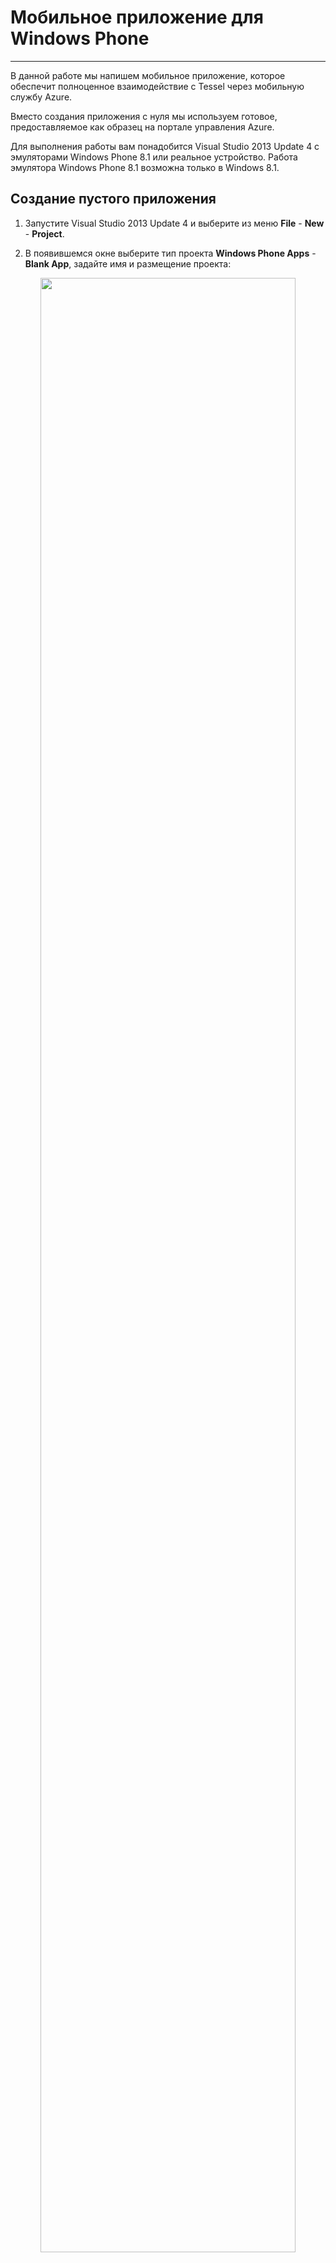 ﻿# Мобильное приложение для Windows Phone
----------------------------------------
В данной работе мы напишем мобильное приложение, которое обеспечит полноценное взаимодействие с Tessel через мобильную службу Azure.

Вместо создания приложения с нуля мы используем готовое, предоставляемое как образец на портале управления Azure.

Для выполнения работы вам понадобится Visual Studio 2013 Update 4 с эмуляторами Windows Phone 8.1 или реальное устройство. Работа эмулятора Windows Phone 8.1 возможна только в Windows 8.1.

## Создание пустого приложения

1. Запустите Visual Studio 2013 Update 4 и выберите из меню **File** - **New** - **Project**.

2. В появившемся окне выберите тип проекта **Windows Phone Apps** - **Blank App**, задайте имя и размещение проекта:
<p align="center"><img src="images\wp_project_type.jpg" width=90%/></p>

3. Выберите в меню **Build** - **Build Solution** и убедитесь, что приложение было собрано. Запустите его на эмуляторе, выбрав нужный эмулятор из выпадающего списка и повторно кликнув на нем:
<p align="center"><img src="images\emulator.jpg" width=90%/></p>
> Запуск эмулятора и развертывание приложения могут занять длительное время.

4. Не завершайте эмулятор, позднее мы будем использовать его повторно. Вернитесь к окну Visual Studio и выберите **Debug** - **Stop Debugging**.

## Подключение приложения к мобильной службе Azure

1. Кликните на названии проекта (а не Solution) правой кнопкой и выберите команду **Manage NuGet Packages**. В строке поиска справа вверху появившегося окна наберите **MobileServices** и нажмите **Enter**. По завершению поиска в списке пакетов найдите **Windows Azure Mobile Services** и нажмите кнопку **Install**. Вам будет предложено разрешить зависимости и принять условия лицензионных соглашений - согласитесь. По завершению процесса закройте окно.

2. Откройте файл **App.xaml.cs** и в конец списка директив using добавьте:
```
using Microsoft.WindowsAzure.MobileServices;
```

3. Проделайте аналогично в файле **MainPage.xaml.cs** добавьте:
```
using Microsoft.WindowsAzure.MobileServices;
using Windows.UI.Popups;
using Newtonsoft.Json.Linq;
```

4. В определение класса **App** (сразу после открывающей фигурной скобки) добавьте:
```
public static MobileServiceClient MobileService = new MobileServiceClient(
    "https://<имя вашей мобильной службы>.azure-mobile.net/",
    "<ключ приложения>"
);
```
Замените ```<имя вашей мобильной службы>``` на соответствующее вашему случаю.

5. Аналогично в файле **MainPage.xaml.cs** добавьте в определение класса MainPage строку:
```
private string TesselId = "<ваш Tessel ID>";
```
и замените ```<ваш Tessel ID>``` на уникальный идентификатор платы Tesselю

6. Войдите на портал управления Azure и перейдите к созданной вами ранее мобильной службе.

7. Перейдите на стартовую страницу мобильной службы, обозначенную значком <img src="images\cloud.jpg"/>.

8. Внизу страницы выберите **Управление ключами**.

9. Скопируйте ключ приложения и вставьте его вместо ```<ключ приложения>```.

10. Найдите код
```
namespace <имя проекта>
{
```
и после открывающей фигурной скобки вставьте код, отвечающий элементу таблицы (обратите внимание, что элементы **t** и **rh** имеют тип, отличающийся от указанного в таблице, но это не вызовет конфликта):
```
public class dev_data
{
    public string id { get; set; }
    public string deviceid { get; set; }
    public string userid { get; set; }
    public string t { get; set; }
    public string rh { get; set; }
    public int led0 { get; set; }
    public int led1 { get; set; }
}
```

11. Перейдите к редактированию дизайна, выбрав **MainPage.xaml**.
> Вы можете переключаться между кодом и дизайном, нажимая **F7** и **Shift + F7**.

12. Найдите элемент
```
<Grid>
</Grid>
```
В его тело (между элементов) вставьте код, приведенный ниже:
```
<TextBlock FontSize="36" Margin="5,0,0,0" Text="Tessel Azure Test"/>
<TextBlock HorizontalAlignment="Left" VerticalAlignment="Top" Margin="40,70,0,0" TextWrapping="Wrap" Text="t (C):" Height="25" Width="120" FontSize="20"/>
<TextBlock HorizontalAlignment="Left" VerticalAlignment="Top" Margin="40,100,0,0" TextWrapping="Wrap" Text="RH (%):" Height="25" Width="120" FontSize="20"/>
<TextBlock Name="t_value" HorizontalAlignment="Left" VerticalAlignment="Top" Margin="200,70,0,0" TextWrapping="Wrap" Text="NA" Height="25" Width="120" FontSize="20"/>
<TextBlock Name="rh_value" HorizontalAlignment="Left" VerticalAlignment="Top" Margin="200,100,0,0" TextWrapping="Wrap" Text="NA" Height="25" Width="120" FontSize="20"/>
<ToggleSwitch Header="led 0" Name="led0_value" HorizontalAlignment="Left" Margin="40,149,0,0" VerticalAlignment="Top" Width="180" FontSize="20" Height="70"/>
<ToggleSwitch Header="led 1" Name="led1_value" HorizontalAlignment="Left" Margin="40,221,0,0" VerticalAlignment="Top" Width="180" FontSize="20" Height="70"/>
<Button Name="Refresh" Content="Refresh" HorizontalAlignment="Left" Margin="40,310,0,0" VerticalAlignment="Top" Width="208"/>
```
В окне дизайна появится соответствующий дизайн (см. рисунок ниже). Ознакомьтесь с ним. Обратите внимание: для упрощения мы не использовали никаких методов выравнивания и адаптации интерфейса к размеру экрана.
<p align="center"><img src="images\design.jpg"/></p>

13. В окне дизайна дважды кликните на кнопке с надписью **Refresh**. Будет создан обработчик события **OnClick** и вы попадете в соответствующий учаток кода. Здесь нам необходимо произвести обмен данными с таблицей мобильной службы: сначала прочитать значения температуры и влажности, затем записать в таблицу значения для светодиодов (допустимые значения 0 или 1). Эти действия мы будем выполнять с помощью библиотеки клиента мобильных служб.
> Код на Tessel автоматически производит аналогичный обмен (но в противоположном направлении) каждые 30 секунд (см. код api-client.js).

14. Вставьте в обработчик события следующий код:
```
            MobileServiceCollection<dev_data, dev_data> items = await App.MobileService.GetTable<dev_data>()
                .Where(dev_item => dev_item.deviceid == TesselId)
                .ToCollectionAsync();
            switch (items.Count)
            {
                case 0:
                    await new MessageDialog("No data for the device ID", "Warning").ShowAsync();
                    break;
                case 1:
                    // data from cloud to app
                    t_value.Text = items[0].t;
                    rh_value.Text = items[0].rh;
                    // data from app to cloud - update only leds state
                    JObject jo = new JObject();
                    jo.Add("id", items[0].id);
                    jo.Add("led0", led0_value.IsOn ? 0 : 1);
                    jo.Add("led1", led1_value.IsOn ? 0 : 1);
                    await App.MobileService.GetTable<dev_data>().UpdateAsync(jo);
                    break;
                default:
                    await new MessageDialog("Multiple devices not implemented yet", "Warning").ShowAsync();
                    break;
            }
```

15. Измените заголовок метода
```
private void Refresh_Click(object sender, RoutedEventArgs e)
```
на
```
private async void Refresh_Click(object sender, RoutedEventArgs e)
```

16. Выберите **Build** - **Build Solution** и запустите проект на эмуляторе.

17. Убедитесь, что Tessel все еще работает и осуществляет обмен данными с API.

18. На эмуляторе Windows Phone измените значения одного из элементов **led0** или **led1** и убедитесь, что при нажатии на кнопку **Refresh** происходит обновление данных о температуре и влажности, а Tessel зажигает светодиоды в соответствии с состояними элементов **led0**, **led1**.
> Учтите, что поскольку Tessel обменивается с облаком данными раз в 30 секунд, задержка в передаче данных в обе стороны может составлять до 30 секунд.

19. Воздействуйте на датчик климатического модуля Tessel и наблюдайте изменения в интерфейсе мобильного приложения, нажимая кнопку **Refresh**. Наблюдайте также изменения в консоли Tessel.
> Во избежание повреждения датчика влажности не проливайте на него жидкости и не трогайте его пальцами.

<p align="center"><img src="images\app_on_emulator.jpg"/></p>

## Улучшение созданного приложения *(для самостоятельного выполнения)*

Рассмотренное приложение является одной из простейших реализаций обмена данными с IoT устройством. Ниже предложены пути его улучшения. Выберите то, что интересно вам и действуйте.

1. Реализуйте автоматическое обновление данных (без кнопки Refresh).
<br>*Подсказка:* используйте класс **ThreadPoolTimer**.

2. Реализуйте Data Binding для автоматического обмена данными между элементами интерфейса и таблицей.

3. Добавьте элемент, в котором будет указано, сколько секунд назад был обмен данными с таблицей со стороны Tessel.
<br>*Подсказка:* в таблице есть автоматически создаваемое поле **__updatedAt** типа **date**, которое поможет вам определить момент последнего обновления записи таблицы.

4. Реализуйте аутентификацию пользователей и подумайте над привязкой устройства к пользователю.
<br>*Подсказки:*
 - Используйте аутентификацию при помощи учетной записи Microsoft, если у вас есть учетная запись разработчика Windows Store.
 - В таблице уже зарезервирован столбец **userid**, который позволит вам хранить идентификатор пользователя. Сделав выборку по идентификатору, из столбца **deviceid** можно будет получить все устройства, привязанные к данном пользователю, а затем получить данные от них.
 - Возможно, в приложении вам понадобится реализовать интерфейс для привязки нового устройства к данному пользователю. Вам придется изменить интерфейс приложения, если вы хотите работать с несколькими устройствами одновременно, так как данный учебный пример был приведен только для одного устройства.
 - При реализации аутентификации вам придется отредактировать скрипты (не путать с API) добавления данных в таблицу с целью проверки подлинности пользователя. Подробности вы можете получить, перейдя по ссылке [**Добавление проверки подлинности**](http://azure.microsoft.com/en-us/documentation/articles/mobile-services-javascript-backend-windows-universal-dotnet-get-started-users/), которая находится на стартовом экране мобильной службы Microsoft Azure.
 - Вы также можете (и должны) установить более жесткие ограничения на доступ к таблице (**Только прошедшие проверку пользователи** для всех операций).

5. Реализуйте универсальное приложение (Universal App), которое сможет также работать на устройствах под управлением Windows 8.1.

6. Подумайте, как можно реализовать Push-уведомления. В чем их польза для подобных решений?

7. Реализуйте возможность автоматического подстраивания интерфейса приложения под различные размеры экранов.

8. Добавьте обработку исключений при работе с таблицей данных.

